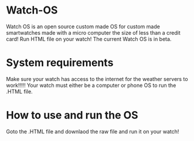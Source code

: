 # Watch-OS
Watch OS is an open source custom made OS for custom made smartwatches made with a micro computer the size of less than a credit card! Run HTML file on your watch! The current Watch OS is in beta.


# System requirements
Make sure your watch has access to the internet for the weather servers to work!!!!!
Your watch must either be a computer or phone OS to run the .HTML file.

# How to use and run the OS
Goto the .HTML file and downlaod the raw file and run it on your watch!
